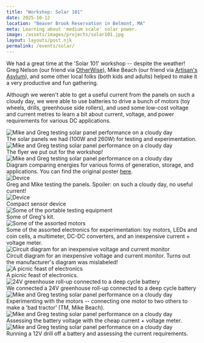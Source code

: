 ```yaml
---
title: "Workshop: Solar 101"
date: 2025-10-12
location: "Beaver Brook Reservation in Belmont, MA"
meta: Learning about 'medium scale' solar power. 
image: /assets/images/projects/solar101.jpg
layout: layouts/post.njk
permalink: /events/solar/
---
```


We had a great time at the 'Solar 101' workshop -- despite the weather! Greg Nelson (our friend via [OtherWise](https://otherwise.one/)), Mike Beach (our friend via [Artisan's Asylum](https://www.artisansasylum.com/)), and some other local folks (both kids and adults) helped to make it a very productive and fun gathering.

Although we weren't able to get a useful current from the panels on such a cloudy day, we were able to use batteries to drive a bunch of motors (toy wheels, drills, greenhouse side rollers), and used some low-cost voltage and current metres to learn a bit about current, voltage, and power requirements for various DC applications. 

<div class="float-figure float-left">
  <img src="/assets/images/solar/solar_panel_examples.jpeg" alt="Mike and Greg testing solar panel performance on a cloudy day">
  <div class="float-caption">The solar panels we had (100W and 260W) for testing and experimentation.</div>
</div>

<div class="float-figure float-left">
  <img src="/assets/images/solar/solar_workshop_ad.jpeg" alt="Mike and Greg testing solar panel performance on a cloudy day">
  <div class="float-caption">The flyer we put out for the workshop!</div>
</div>

<div class="float-figure float-left">
  <img src="/assets/images/solar/energies_compared.png" alt="Mike and Greg testing solar panel performance on a cloudy day">
  <div class="float-caption">Diagram comparing energies for various forms of generation, storage, and applications. You can find the original poster <a href="/assets/images/solar/energies_compared.png">here</a>. </div>
</div>

 <div class="float-figure float-right float-small">
    <img src="/assets/images/solar/solar_testing.jpg" alt="Device">
    <div class="float-caption">Greg and Mike testing the panels. Spoiler: on such a cloudy day, no useful current!</div>
  </div>
  
  <div class="float-figure float-right float-small">
    <img src="/assets/images/projects/solar101.jpg" alt="Device">
    <div class="float-caption">Compact sensor device</div>
  </div>
 

<div class="float-figure float-right">
  <img src="/assets/images/solar/new1/IMG_1349.jpg" alt="Some of the portable testing equipment">
  <div class="float-caption">Some of Greg's kit.</div>
</div>

 
<div class="float-figure float-right">
  <img src="/assets/images/solar/new1/IMG_1316.jpg" alt="Some of the assorted motors">
  <div class="float-caption">Some of the assorted electronics for experimentation:  toy motors, LEDs and coin cells, a multimeter, DC-DC converters, and an inexpensive current + voltage meter.</div>
</div>

<div class="float-figure float-left">
  <img src="/assets/images/solar/new1/IMG_1320.jpg" alt="Circuit diagram for an inexpensive voltage and current monitor">
  <div class="float-caption">Circuit diagram for an inexpensive voltage and current monitor. Turns out the manufacturer's diagram was mislabeled!</div>
</div>

<div class="float-figure float-right">
  <img src="/assets/images/solar/new1/IMG_1336.jpg" alt="A picnic feast of electronics">
  <div class="float-caption">A picnic feast of electronics.</div>
</div>

<div class="float-figure float-left">
  <img src="/assets/images/solar/new1/IMG_1341.jpg" alt="24V greenhouse roll-up connected to a deep cycle battery">
  <div class="float-caption">We connected a 24V greenhouse roll-up connected to a deep cycle battery</div>
</div>

<div class="float-figure float-left">
  <img src="/assets/images/solar/motors.jpg" alt="Mike and Greg testing solar panel performance on a cloudy day">
  <div class="float-caption">Experimenting with the motors -- connecting one motor to two others to make a 'bad tractor' (TM, Mike Beach).</div>
</div>

<div class="float-figure float-left">
  <img src="/assets/images/solar/current_voltage.jpg" alt="Mike and Greg testing solar panel performance on a cloudy day">
  <div class="float-caption">Assessing the battery voltage with the cheap current + voltage meter.</div>
</div>

<div class="float-figure float-left">
  <img src="/assets/images/solar/drill.jpg" alt="Mike and Greg testing solar panel performance on a cloudy day">
  <div class="float-caption">Running a 12V drill off a battery and assessing the current requirements.</div>
</div>





